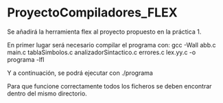 # ProyectoCompiladores_FLEX
Se añadirá la herramienta flex al proyecto propuesto en la práctica 1.

En primer lugar será necesario compilar el programa con:
gcc -Wall  abb.c main.c tablaSimbolos.c analizadorSintactico.c errores.c lex.yy.c -o programa -lfl

Y a continuación, se podrá ejecutar con ./programa

Para que funcione correctamente todos los ficheros se deben encontrar dentro del mismo directorio.